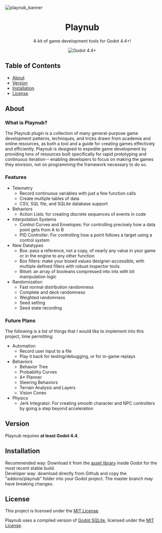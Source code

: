 ![playnub_banner](https://github.com/user-attachments/assets/12446139-e68c-4d22-88d3-b92bc0ccedd1)

<h1 align="center">Playnub</h1>

<p align="center">
  A kit of game development tools for Godot 4.4+!
</p>

<p align="center">
  <a href="https://godotengine.org/download/" target="_blank" style="text-decoration:none"><img alt="Godot 4.4+" src="https://img.shields.io/badge/Godot-4.4+-%23478cbf?labelColor=CFC9C8&color=49A9B4" /></a>
</p>

## Table of Contents
- [About](#about)
- [Version](#version)
- [Installation](#installation)
- [License](#license)

## About

### What is Playnub?
The Playnub plugin is a collection of many general-purpose game development patterns, techniques, and tricks drawn from academia and online resources, as both a tool and a guide for creating games effectively and efficiently. Playnub is designed to expedite game development by providing tons of resources built specifically for rapid prototyping and continuous iteration-- enabling developers to focus on making the games they envision, not on programming the framework necessary to do so.

### Features

- Telemetry
  - Record continuous variables with just a few function calls
  - Create multiple tables of data
  - CSV, SQL file, and SQLite database support
- Behaviors
  - Action Lists: for creating discrete sequences of events in code
- Interpolation Systems
  - Control Curves and Envelopes: For controlling precisely how a data point gets from A to B
  - PID Controller: For controlling how a point follows a target using a control system
- New Datatypes
  - Box: pass a reference, not a copy, of nearly any value in your game or in the engine to any other function
  - Box fillers: make your boxed values designer-accessible, with multiple defined fillers with robust inspector tools
  - Bitset: an array of booleans compressed into ints with bit manipulation logic
- Randomization
  - Fast normal distribution randomness
  - Complete and deck randomness
  - Weighted randomness
  - Seed setting
  - Seed state recording

### Future Plans
The following is a list of things that I would like to implement into this project, time permitting:

- Automation
  - Record user input to a file
  - Play it back for testing/debugging, or for in-game replays
- Behaviors
  - Behavior Tree
  - Probability Curves
  - A* Planner
  - Steering Behaviors
  - Terrain Analysis and Layers
  - Vision Cones
- Physics
  - Jerk Integrator: For creating smooth character and NPC controllers by going a step beyond acceleration

## Version
Playnub requires **at least Godot 4.4**.

## Installation
Recommended way: Download it from the [asset library](https://godotengine.org/asset-library/asset/4015) inside Godot for the most recent stable build.  
Developer way: download directly from Github and copy the "addons/playnub" folder into your Godot project. The master branch may have breaking changes.

## License
This project is licensed under the [MIT License](https://github.com/this-is-bennyk/playnub/blob/main/LICENSE).

Playnub uses a compiled version of [Godot SQLite](https://github.com/2shady4u/godot-sqlite/tree/master), licensed under the [MIT License](https://github.com/this-is-bennyk/playnub/blob/main/addons/playnub/licenses/gdsqlite_LICENSE.txt).

